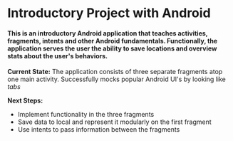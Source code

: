 # Introductory Project with Android

#### This is an introductory Android application that teaches activities, fragments, intents and other Android fundamentals. Functionally, the application serves the user the ability to save locations and overview stats about the user's behaviors.

<b>Current State:</b>
The application consists of three separate fragments atop one main activity. Successfully mocks popular Android UI's by looking like <i>tabs</i>

<b>Next Steps:</b>

- Implement functionality in the three fragments 
- Save data to local and represent it modularly on the first fragment
- Use intents to pass information between the fragments
